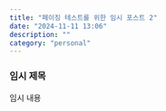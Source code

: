 ```yaml
---
title: "페이징 테스트를 위한 임시 포스트 2"
date: "2024-11-11 13:06"
description: ""
category: "personal"
---
```


### 임시 제목

임시 내용
